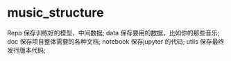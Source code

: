 # music_structure

Repo 保存训练好的模型，中间数据;
data 保存要用的数据，比如你的那些音乐;
doc 保存项目整体需要的各种文档;
notebook 保存jupyter 的代码;
utils 保存最终发行版本代码;
